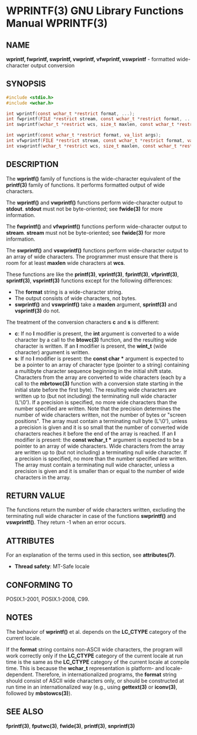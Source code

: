 # WPRINTF(3) GNU Library Functions Manual WPRINTF(3)

## NAME

**wprintf, fwprintf, swprintf, vwprintf, vfwprintf, vswprintf** - formatted wide-character output conversion

## SYNOPSIS

```c
#include <stdio.h>
#include <wchar.h>

int wprintf(const wchar_t *restrict format, ...);
int fwprintf(FILE *restrict stream, const wchar_t *restrict format, ...);
int swprintf(wchar_t *restrict wcs, size_t maxlen, const wchar_t *restrict format, ...);

int vwprintf(const wchar_t *restrict format, va_list args);
int vfwprintf(FILE *restrict stream, const wchar_t *restrict format, va_list args);
int vswprintf(wchar_t *restrict wcs, size_t maxlen, const wchar_t *restrict format, va_list args);
```

## DESCRIPTION

The **wprintf()** family of functions is the wide-character equivalent of the **printf(3)** family of functions. It performs formatted output of wide characters.

The **wprintf()** and **vwprintf()** functions perform wide-character output to **stdout**. **stdout** must not be byte-oriented; see **fwide(3)** for more information.

The **fwprintf()** and **vfwprintf()** functions perform wide-character output to **stream**. **stream** must not be byte-oriented; see **fwide(3)** for more information.

The **swprintf()** and **vswprintf()** functions perform wide-character output to an array of wide characters. The programmer must ensure that there is room for at least **maxlen** wide characters at **wcs**.

These functions are like the **printf(3)**, **vprintf(3)**, **fprintf(3)**, **vfprintf(3)**, **sprintf(3)**, **vsprintf(3)** functions except for the following differences:

- The **format** string is a wide-character string.
- The output consists of wide characters, not bytes.
- **swprintf()** and **vswprintf()** take a **maxlen** argument, **sprintf(3)** and **vsprintf(3)** do not.

The treatment of the conversion characters **c** and **s** is different:

- **c**: If no **l** modifier is present, the **int** argument is converted to a wide character by a call to the **btowc(3)** function, and the resulting wide character is written. If an **l** modifier is present, the **wint_t** (wide character) argument is written.
- **s**: If no **l** modifier is present: the **const char \*** argument is expected to be a pointer to an array of character type (pointer to a string) containing a multibyte character sequence beginning in the initial shift state. Characters from the array are converted to wide characters (each by a call to the **mbrtowc(3)** function with a conversion state starting in the initial state before the first byte). The resulting wide characters are written up to (but not including) the terminating null wide character (L'\0'). If a precision is specified, no more wide characters than the number specified are written. Note that the precision determines the number of wide characters written, not the number of bytes or "screen positions". The array must contain a terminating null byte (L'\0'), unless a precision is given and it is so small that the number of converted wide characters reaches it before the end of the array is reached. If an **l** modifier is present: the **const wchar_t \*** argument is expected to be a pointer to an array of wide characters. Wide characters from the array are written up to (but not including) a terminating null wide character. If a precision is specified, no more than the number specified are written. The array must contain a terminating null wide character, unless a precision is given and it is smaller than or equal to the number of wide characters in the array.

## RETURN VALUE

The functions return the number of wide characters written, excluding the terminating null wide character in case of the functions **swprintf()** and **vswprintf()**. They return -1 when an error occurs.

## ATTRIBUTES

For an explanation of the terms used in this section, see **attributes(7)**.

- **Thread safety**: MT-Safe locale

## CONFORMING TO

POSIX.1-2001, POSIX.1-2008, C99.

## NOTES

The behavior of **wprintf()** et al. depends on the **LC_CTYPE** category of the current locale.

If the **format** string contains non-ASCII wide characters, the program will work correctly only if the **LC_CTYPE** category of the current locale at run time is the same as the **LC_CTYPE** category of the current locale at compile time. This is because the **wchar_t** representation is platform- and locale-dependent. Therefore, in internationalized programs, the **format** string should consist of ASCII wide characters only, or should be constructed at run time in an internationalized way (e.g., using **gettext(3)** or **iconv(3)**, followed by **mbstowcs(3)**).

## SEE ALSO

**fprintf(3)**, **fputwc(3)**, **fwide(3)**, **printf(3)**, **snprintf(3)**

